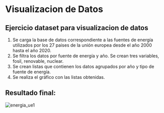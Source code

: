# Visualizacion de Datos
## Ejercicio dataset para visualizacion de datos
1. Se carga la base de datos correspondiente a las fuentes de energía utilizados por los 27 paises de la unión europea desde el año 2000 hasta el año 2020.
2. Se filtra los datos por fuente de energía y año. Se crean tres variables, fosil, renovable, nuclear.
3. Se crean listas que contienen los datos agrupados por año y tipo de fuente de energía.
4. Se realiza el gráfico con las listas obtenidas.
## Resultado final:
![energia_ue1](https://user-images.githubusercontent.com/22372258/152103211-600f461b-b386-4af7-bcf3-c2714ff9a05f.png)
